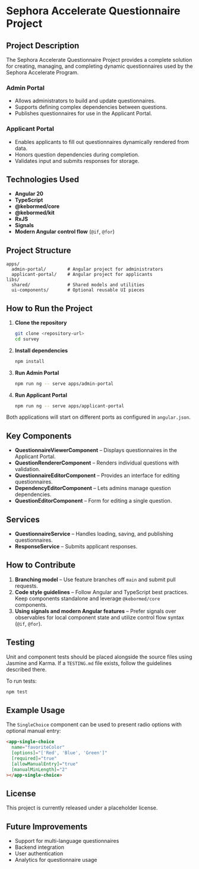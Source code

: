 # Sephora Accelerate Questionnaire Project

## Project Description

The Sephora Accelerate Questionnaire Project provides a complete solution for creating, managing, and completing dynamic questionnaires used by the Sephora Accelerate Program.

### Admin Portal
- Allows administrators to build and update questionnaires.
- Supports defining complex dependencies between questions.
- Publishes questionnaires for use in the Applicant Portal.

### Applicant Portal
- Enables applicants to fill out questionnaires dynamically rendered from data.
- Honors question dependencies during completion.
- Validates input and submits responses for storage.

## Technologies Used

- **Angular 20**
- **TypeScript**
- **@kebormed/core**
- **@kebormed/kit**
- **RxJS**
- **Signals**
- **Modern Angular control flow** (`@if`, `@for`)

## Project Structure

```
apps/
  admin-portal/        # Angular project for administrators
  applicant-portal/    # Angular project for applicants
libs/
  shared/              # Shared models and utilities
  ui-components/       # Optional reusable UI pieces
```

## How to Run the Project

1. **Clone the repository**
   ```bash
   git clone <repository-url>
   cd survey
   ```
2. **Install dependencies**
   ```bash
   npm install
   ```
3. **Run Admin Portal**
   ```bash
   npm run ng -- serve apps/admin-portal
   ```
4. **Run Applicant Portal**
   ```bash
   npm run ng -- serve apps/applicant-portal
   ```

Both applications will start on different ports as configured in `angular.json`.

## Key Components

- **QuestionnaireViewerComponent** – Displays questionnaires in the Applicant Portal.
- **QuestionRendererComponent** – Renders individual questions with validation.
- **QuestionnaireEditorComponent** – Provides an interface for editing questionnaires.
- **DependencyEditorComponent** – Lets admins manage question dependencies.
- **QuestionEditorComponent** – Form for editing a single question.

## Services

- **QuestionnaireService** – Handles loading, saving, and publishing questionnaires.
- **ResponseService** – Submits applicant responses.

## How to Contribute

1. **Branching model** – Use feature branches off `main` and submit pull requests.
2. **Code style guidelines** – Follow Angular and TypeScript best practices. Keep components standalone and leverage `@kebormed/core` components.
3. **Using signals and modern Angular features** – Prefer signals over observables for local component state and utilize control flow syntax (`@if`, `@for`).

## Testing

Unit and component tests should be placed alongside the source files using Jasmine and Karma. If a `TESTING.md` file exists, follow the guidelines described there.

To run tests:
```bash
npm test
```

## Example Usage

The `SingleChoice` component can be used to present radio options with optional manual entry:

```html
<app-single-choice
  name="favoriteColor"
  [options]="['Red', 'Blue', 'Green']"
  [required]="true"
  [allowManualEntry]="true"
  [manualMinLength]="2"
></app-single-choice>
```

## License

This project is currently released under a placeholder license.

## Future Improvements

- Support for multi-language questionnaires
- Backend integration
- User authentication
- Analytics for questionnaire usage

